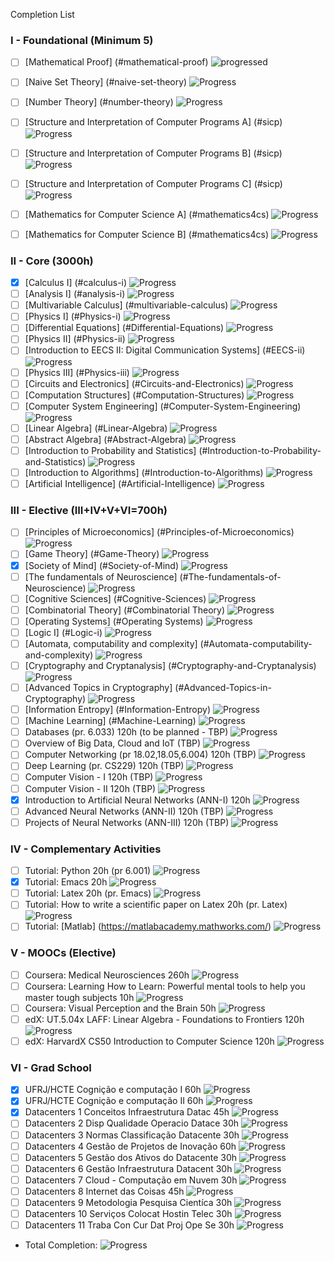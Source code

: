 Completion List

### I - Foundational (Minimum 5)
- [ ]	[Mathematical Proof] (#mathematical-proof)   ![progressed](http://progressed.io/bar/15?)
- [ ]	[Naive Set Theory] (#naive-set-theory) ![Progress](http://progressed.io/bar/0?)
- [ ]	[Number Theory] (#number-theory) ![Progress](http://progressed.io/bar/0?)
- [ ]	[Structure and Interpretation of Computer Programs A] (#sicp) ![Progress](http://progressed.io/bar/30?)
- [ ]	[Structure and Interpretation of Computer Programs B] (#sicp) ![Progress](http://progressed.io/bar/0?)
- [ ]	[Structure and Interpretation of Computer Programs C] (#sicp) ![Progress](http://progressed.io/bar/0?)
- [ ]	[Mathematics for Computer Science A] (#mathematics4cs) ![Progress](http://progressed.io/bar/0?)
- [ ]	[Mathematics for Computer Science B] (#mathematics4cs) ![Progress](http://progressed.io/bar/0?)


### II - Core (3000h)
- [x]	[Calculus I] (#calculus-i) ![Progress](http://progressed.io/bar/100?)
- [ ]	[Analysis I] (#analysis-i) ![Progress](http://progressed.io/bar/0?)
- [ ]	[Multivariable Calculus] (#multivariable-calculus) ![Progress](http://progressed.io/bar/0?)
- [ ]	[Physics I] (#Physics-i) ![Progress](http://progressed.io/bar/0?)
- [ ]	[Differential Equations] (#Differential-Equations) ![Progress](http://progressed.io/bar/0?)
- [ ]	[Physics II] (#Physics-ii) ![Progress](http://progressed.io/bar/0?)
- [ ]	[Introduction to EECS II: Digital Communication Systems] (#EECS-ii) ![Progress](http://progressed.io/bar/0?)
- [ ]	[Physics III] (#Physics-iii) ![Progress](http://progressed.io/bar/0?)
- [ ]	[Circuits and Electronics] (#Circuits-and-Electronics) ![Progress](http://progressed.io/bar/0?)
- [ ]	[Computation Structures] (#Computation-Structures) ![Progress](http://progressed.io/bar/0?)
- [ ]	[Computer System Engineering] (#Computer-System-Engineering) ![Progress](http://progressed.io/bar/0?)
- [ ]	[Linear Algebra] (#Linear-Algebra) ![Progress](http://progressed.io/bar/0?)
- [ ]	[Abstract Algebra] (#Abstract-Algebra) ![Progress](http://progressed.io/bar/0?)
- [ ]	[Introduction to Probability and Statistics] (#Introduction-to-Probability-and-Statistics) ![Progress](http://progressed.io/bar/0?)
- [ ]	[Introduction to Algorithms] (#Introduction-to-Algorithms) ![Progress](http://progressed.io/bar/0?)
- [ ]	[Artificial Intelligence] (#Artificial-Intelligence) ![Progress](http://progressed.io/bar/0?)

### III - Elective (III+IV+V+VI=700h)
- [ ]	[Principles of Microeconomics] (#Principles-of-Microeconomics) ![Progress](http://progressed.io/bar/0?)
- [ ]	[Game Theory] (#Game-Theory) ![Progress](http://progressed.io/bar/0?)
- [x]	[Society of Mind] (#Society-of-Mind) ![Progress](http://progressed.io/bar/100?)
- [ ]	[The fundamentals of Neuroscience] (#The-fundamentals-of-Neuroscience) ![Progress](http://progressed.io/bar/0?)
- [ ]	[Cognitive Sciences] (#Cognitive-Sciences) ![Progress](http://progressed.io/bar/0?)
- [ ]	[Combinatorial Theory] (#Combinatorial Theory) ![Progress](http://progressed.io/bar/0?)
- [ ]	[Operating Systems] (#Operating Systems) ![Progress](http://progressed.io/bar/0?)
- [ ]	[Logic I] (#Logic-i) ![Progress](http://progressed.io/bar/0?)
- [ ]	[Automata, computability and complexity] (#Automata-computability-and-complexity) ![Progress](http://progressed.io/bar/0?)
- [ ]	[Cryptography and Cryptanalysis] (#Cryptography-and-Cryptanalysis) ![Progress](http://progressed.io/bar/0?)
- [ ]	[Advanced Topics in Cryptography] (#Advanced-Topics-in-Cryptography) ![Progress](http://progressed.io/bar/0?)
- [ ]	[Information Entropy] (#Information-Entropy) ![Progress](http://progressed.io/bar/0?)
- [ ]	[Machine Learning]  (#Machine-Learning) ![Progress](http://progressed.io/bar/0?)
- [ ] Databases (pr. 6.033) 120h (to be planned - TBP) ![Progress](http://progressed.io/bar/0?)
- [ ] Overview of Big Data, Cloud and IoT (TBP) ![Progress](http://progressed.io/bar/0?)
- [ ] Computer Networking (pr 18.02,18.05,6.004)  120h	(TBP) ![Progress](http://progressed.io/bar/0?)
- [ ] Deep Learning (pr. CS229) 120h (TBP) ![Progress](http://progressed.io/bar/0?)
- [ ] Computer Vision - I  120h (TBP) ![Progress](http://progressed.io/bar/0?)
- [ ] Computer Vision - II 120h (TBP) ![Progress](http://progressed.io/bar/0?)
- [x] Introduction to Artificial Neural Networks (ANN-I) 120h ![Progress](http://progressed.io/bar/100?)
- [ ] Advanced Neural Networks (ANN-II) 120h (TBP) ![Progress](http://progressed.io/bar/0?)
- [ ] Projects of Neural Networks (ANN-III)  120h (TBP) ![Progress](http://progressed.io/bar/0?)

### IV - Complementary Activities
- [ ]	Tutorial: Python 20h (pr 6.001) ![Progress](http://progressed.io/bar/0?)
- [x]	Tutorial: Emacs 20h  ![Progress](http://progressed.io/bar/100?)
- [ ]	Tutorial: Latex 20h (pr. Emacs) ![Progress](http://progressed.io/bar/0?)
- [ ]	Tutorial: How to write a scientific paper on Latex 20h (pr. Latex) ![Progress](http://progressed.io/bar/0?)
- [ ]	Tutorial: [Matlab] (https://matlabacademy.mathworks.com/) ![Progress](http://progressed.io/bar/50?)

### V - MOOCs (Elective)
- [ ]	Coursera: Medical Neurosciences 260h ![Progress](http://progressed.io/bar/0?)
- [ ]	Coursera: Learning How to Learn: Powerful mental tools to help you master tough subjects 10h ![Progress](http://progressed.io/bar/0?)
- [ ]	Coursera: Visual Perception and the Brain 50h ![Progress](http://progressed.io/bar/0?)
- [ ]	edX: UT.5.04x LAFF: Linear Algebra - Foundations to Frontiers 120h ![Progress](http://progressed.io/bar/0?)
- [ ]	edX: HarvardX CS50 Introduction to Computer Science 120h ![Progress](http://progressed.io/bar/0?)

### VI - Grad School
- [x] UFRJ/HCTE Cognição e computação I  60h  ![Progress](http://progressed.io/bar/100?)
- [x] UFRJ/HCTE Cognição e computação II 60h  ![Progress](http://progressed.io/bar/100?)
- [x] Datacenters 1 Conceitos Infraestrutura Datac 45h  ![Progress](http://progressed.io/bar/100?)
- [ ] Datacenters 2 Disp Qualidade Operacio Datace 30h  ![Progress](http://progressed.io/bar/50?)
- [ ] Datacenters 3 Normas Classificação Datacente 30h  ![Progress](http://progressed.io/bar/0?)
- [ ] Datacenters 4 Gestão de Projetos de Inovação 60h  ![Progress](http://progressed.io/bar/0?)
- [ ] Datacenters 5 Gestão dos Ativos do Datacente 30h  ![Progress](http://progressed.io/bar/0?)
- [ ] Datacenters 6 Gestão Infraestrutura Datacent 30h  ![Progress](http://progressed.io/bar/0?)
- [ ] Datacenters 7 Cloud - Computação em Nuvem    30h  ![Progress](http://progressed.io/bar/0?)
- [ ] Datacenters 8 Internet das Coisas            45h  ![Progress](http://progressed.io/bar/0?)
- [ ] Datacenters 9 Metodologia Pesquisa Cientíca  30h  ![Progress](http://progressed.io/bar/0?)
- [ ] Datacenters 10 Serviços Colocat Hostin Telec 30h  ![Progress](http://progressed.io/bar/0?)
- [ ] Datacenters 11 Traba Con Cur Dat Proj Ope Se 30h  ![Progress](http://progressed.io/bar/0?)

* Total Completion: ![Progress](http://progressed.io/bar/555?scale=4200&suffix=h)  
